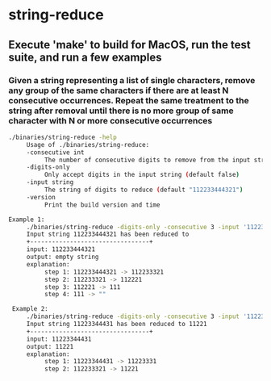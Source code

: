 # string-reduce

## Execute 'make' to build for MacOS, run the test suite, and run a few examples

### Given a string representing a list of single characters, remove any group of the same characters if there are at least N consecutive occurrences. Repeat the same treatment to the string after removal until there is no more group of same character with N or more consecutive occurrences

```bash
./binaries/string-reduce -help
     Usage of ./binaries/string-reduce:
     -consecutive int
          The number of consecutive digits to remove from the input string of digits (default 3)
     -digits-only
          Only accept digits in the input string (default false)
     -input string
          The string of digits to reduce (default "112233444321")
     -version
          Print the build version and time
```

```bash
Example 1:
     ./binaries/string-reduce -digits-only -consecutive 3 -input '112233444321'
     Input string 112233444321 has been reduced to 
     +---------------------------------+
     input: 112233444321
     output: empty string
     explanation:
          step 1: 112233444321 -> 112233321
          step 2: 112233321 -> 112221
          step 3: 112221 -> 111
          step 4: 111 -> ""

 Example 2:
     ./binaries/string-reduce -digits-only -consecutive 3 -input '11223344431'
     Input string 11223344431 has been reduced to 11221
     +---------------------------------+
     input: 11223344431
     output: 11221
     explanation:
          step 1: 11223344431 -> 11223331
          step 2: 112233321 -> 11221
```
